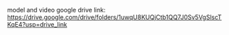 model and video google drive link: https://drive.google.com/drive/folders/1uwqU8KUQjCtb1QQ7J0Sv5VgSlscTKqE4?usp=drive_link
